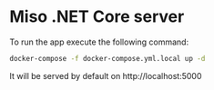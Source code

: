 # Miso .NET Core server

To run the app execute the following command:

```sh
docker-compose -f docker-compose.yml.local up -d
```

It will be served by default on http://localhost:5000
